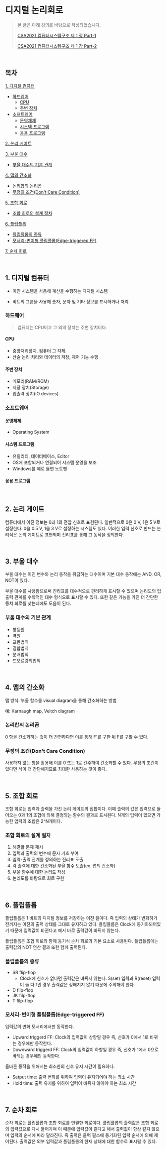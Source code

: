 # 디지털 논리회로

> 본 글은 아래 강의를 바탕으로 작성되었습니다.
>
> [CSA2021 컴퓨터시스템구조 제 1 장 Part-1](https://youtu.be/SG89LOgT7Vc)
>
> [CSA2021 컴퓨터시스템구조 제 1 장 Part-2](https://youtu.be/gn5z3Un_qqM)

<br>

## 목차

[1. 디지털 컴퓨터](#1-디지털-컴퓨터)

+ [하드웨어](#하드웨어)
  - [CPU](#cpu)
  - [주변 장치](#주변-장치)
+ [소프트웨어](#소프트웨어)
  - [운영체제](#운영체제)
  - [시스템 프로그램](#시스템-프로그램)
  - [응용 프로그램](#응용-프로그램)

[2. 논리 게이트](#2-논리-게이트)

[3. 부울 대수](#3-부울-대수)

+ [부울 대수의 기본 관계](#부울-대수의-기본-관계)

[4. 맵의 간소화](#4-맵의-간소화)

+ [논리합의 논리곱](#논리합의-논리곱)
+ [무정의 조건(Don't Care Condition)](#무정의-조건dont-care-condition)

[5. 조합 회로](#5-조합-회로)

+ [조합 회로의 설계 절차](#조합-회로의-설계-절차)

[6. 플립플롭](#6-플립플롭)

+ [플립플롭의 종류](#플립플롭의-종류)
+ [모서리-변이형 플립플롭(Edge-triggered FF)](#모서리-변이형-플립플롭edge-triggered-ff)

[7. 순차 회로](#7-순차-회로)

<br>

## 1. 디지털 컴퓨터

- 이진 시스템을 사용해 계산을 수행하는 디지털 시스템

- 비트의 그룹을 사용해 숫자, 문자 및 기타 정보를 표시하거나 처리

### 하드웨어

> 컴퓨터는 CPU이고 그 외의 장치는 주변 장치이다.

#### CPU

- 중앙처리장치, 컴퓨터 그 자체.
- 산술 논리 처리와 데이터의 저장, 제어 기능 수행

#### 주변 장치

- 메모리(RAM/ROM)
- 저장 장치(Storage)
- 입출력 장치(IO devices)

### 소프트웨어

#### 운영체제

- Operating System

#### 시스템 프로그램

- 유틸리티, 데이터베이스, Editor
- OS에 포함되거나 연결되어 시스템 운영을 보조
- Windows를 예로 들면 노트펜

#### 응용 프로그램

<br>

## 2. 논리 게이트

컴퓨터에서 이진 정보는 0과 1의 전압 신호로 표현된다. 일반적으로 0은 0 V, 1은 5 V로 설정한다. 0을 0.5 V, 1을 3 V로 설정하는 시스템도 있다. 이러한 입력 신호로 만드는 논리식은 논리 게이트로 표현되며 진리표를 통해 그 동작을 정의한다.

<br>

## 3. 부울 대수

부울 대수는 이진 변수와 논리 동작을 취급하는 대수이며 기본 대수 동작에는 AND, OR, NOT이 있다.

부울 대수를 사용함으로써 진리표를 대수적으로 편리하게 표시할 수 있으며 논리도의 입출력 관계를 수학적인 대수 형식으로 표시할 수 있다. 또한 같은 기능을 가진 더 간단한 동치 회로를 찾는데에도 도움이 된다.

### 부울 대수의 기본 관계

- 항등원
- 역원
- 교환법칙
- 결합법칙
- 분배법칙
- 드모르강의법칙

<br>

## 4. 맵의 간소화

맵 방식: 부울 함수를 visual diagram을 통해 간소화하는 방법

예: Karnaugh map, Veitch diagram

### 논리합의 논리곱

0 항을 간소화하는 것이 더 간편하다면 이를 통해 F'를 구한 뒤 F를 구할 수 있다.

### 무정의 조건(Don't Care Condition)

사용하지 않는 항을 활용해 이를 0 또는 1로 간주하여 간소화할 수 있다. 무정의 조건이 있다면 식이 더 간단해지므로 최대한 사용하는 것이 좋다.

<br>

## 5. 조합 회로

조합 회로는 입력과 출력을 가진 논리 게이트의 집합이다. 이때 출력의 값은 입력으로 들어오는 0과 1의 조합에 의해 결정되는 함수의 결과로 표시된다. N개의 입력이 있으면 가능한 입력의 조합은 2^N개이다.

### 조합 회로의 설계 절차

1. 해결할 문제 제시
2. 입력과 출력의 변수에 문자 기호 부여
3. 입력-출력 관계를 정의하는 진리표 도출
4. 각 출력에 대한 간소화된 부울 함수 도출(ex. 맵의 간소화)
5. 부울 함수에 대한 논리도 작성
6. 논리도를 바탕으로 회로 구현

<br>

## 6. 플립플롭

플립플롭은 1 비트의 디지털 정보를 저장하는 이진 셀이다. 즉 입력의 상태가 변화하기 전까지는 이전의 출력 상태를 그대로 유지하고 있다. 플립플롭은 Clock에 동기화되어있기 때문에 입력값이 바뀐다고 해서 바로 출력값이 바뀌지 않는다.

플립플롭은 조합 회로와 함께 동기식 순차 회로의 기본 요소로 사용된다. 플립플롭에는 출력값의 NOT 연산 결과 또한 함께 출력된다. 

### 플립플롭의 종류

- SR flip-flop
  - Clock에 신호가 없다면 출력값은 바뀌지 않는다. S(set) 입력과 R(reset) 입력이 둘 다 1인 경우 출력값은 정해지지 않기 때문에 주의해야 한다.
- D flip-flop
- JK filp-flop
- T filp-flop

### 모서리-변이형 플립플롭(Edge-triggered FF)

입력값의 변화 모서리에서만 동작한다.

- Upward triggerd FF: Clock의 입력값이 상향일 경우 즉, 신호가 0에서 1로 바뀌는 경우에만 동작한다.
- Downward triggerd FF:  Clock의 입력값이 하향일 경우 즉, 신호가 1에서 0으로 바뀌는 경우에만 동작한다.

올바른 동작을 위해서는 최소한의 신호 유지 시간이 필요하다.

- Setput time: 출력 변화를 위하여 입력이 유지되어야 하는 최소 시간
- Hold time: 출력 유지를 위하여 입력이 바뀌지 않아야 하는 최소 시간

<br>

## 7. 순차 회로

순차 회로는 플립플롭과 조합 회로를 연결한 회로이다. 플립플롭의 출력값은 조합 회로의 입력값으로 다시 들어가며 이 때문에 입력값이 같다고 해서 출력값이 항상 같지 않으며 입력의 순서에 따라 달라진다. 즉 출력은 클럭 펄스에 동기화된 입력 순서에 의해 제어된다. 출력값은 외부 입력값과 플립플롭의 현재 상태에 대한 함수로 표시될 수 있다.